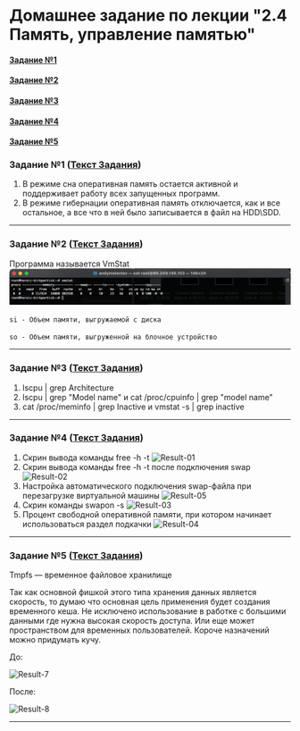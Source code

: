 # Домашнее задание по лекции "2.4 Память, управление памятью"

#### [Задание №1](#задание-1-текст-задания)
#### [Задание №2](#задание-2-текст-задания)
#### [Задание №3](#задание-3-текст-задания)
#### [Задание №4](#задание-4-текст-задания)
#### [Задание №5](#задание-5-текст-задания)

### Задание №1 ([Текст Задания](https://github.com/netology-code/slin-homeworks/blob/slin-7/2-04.md#%D0%B7%D0%B0%D0%B4%D0%B0%D0%BD%D0%B8%D0%B5-1))

1. В режиме сна оперативная память остается активной и поддерживает работу всех запущенных программ.
2. В режиме гибернации оперативная память отключается, как и все остальное, а все что в ней было записывается в файл на HDD\SDD.

---

### Задание №2 ([Текст Задания](https://github.com/netology-code/slin-homeworks/blob/slin-7/2-04.md#%D0%B7%D0%B0%D0%B4%D0%B0%D0%BD%D0%B8%D0%B5-2))

Программа называется VmStat
![Result-06](assets/images/hw-06/hw-06-06.png)

```si - Объем памяти, выгружаемой с диска```

```so - Объем памяти, выгруженной на блочное устройство```

---

### Задание №3 ([Текст Задания](https://github.com/netology-code/slin-homeworks/blob/slin-7/2-04.md#%D0%B7%D0%B0%D0%B4%D0%B0%D0%BD%D0%B8%D0%B5-3))

1. lscpu | grep Architecture 
2. lscpu | grep "Model name" и cat /proc/cpuinfo | grep "model name"
3. cat /proc/meminfo | grep Inactive и vmstat -s | grep inactive

---

### Задание №4 ([Текст Задания](https://github.com/netology-code/slin-homeworks/blob/slin-7/2-04.md#%D0%B7%D0%B0%D0%B4%D0%B0%D0%BD%D0%B8%D0%B5-4))

1. Cкрин вывода команды free -h -t
![Result-01](assets/images/hw-06/hw-06-01.png)
2. Cкрин вывода команды free -h -t после подключения swap
![Result-02](assets/images/hw-06/hw-06-02.png)
3. Настройка автоматического подключения swap-файла при перезагрузке виртуальной машины
![Result-05](assets/images/hw-06/hw-06-05.png)
4. Скрин команды swapon -s
![Result-03](assets/images/hw-06/hw-06-03.png)
5. Процент свободной оперативной памяти, при котором начинает использоваться раздел подкачки
![Result-04](assets/images/hw-06/hw-06-04.png)

---

### Задание №5 ([Текст Задания](https://github.com/netology-code/slin-homeworks/blob/slin-7/2-04.md#%D0%B7%D0%B0%D0%B4%D0%B0%D0%BD%D0%B8%D0%B5-5))

Tmpfs — временное файловое хранилище 

Так как основной фишкой этого типа хранения данных является скорость, то думаю что основная цель применения будет 
создания временного кеша. Не исключено использование в работке с большими данными где нужна высокая скорость доступа.
Или еще может пространством для временных пользователей. Короче назначений можно придумать кучу.

До:

![Result-7](assets/images/hw-06/hw-06-07.png)

После:

![Result-8](assets/images/hw-06/hw-06-08.png)

---